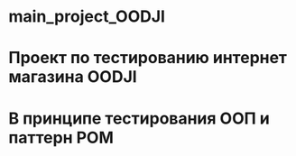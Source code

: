 # main_project_OODJI
# Проект по тестированию интернет магазина OODJI
# В принципе тестирования ООП и паттерн POM
